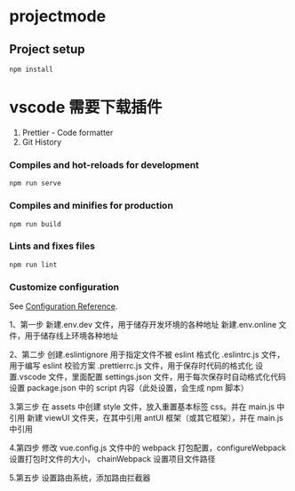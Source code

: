 # projectmode

## Project setup

```
npm install
```

# vscode 需要下载插件

1. Prettier - Code formatter
2. Git History

### Compiles and hot-reloads for development

```
npm run serve
```

### Compiles and minifies for production

```
npm run build
```

### Lints and fixes files

```
npm run lint
```

### Customize configuration

See [Configuration Reference](https://cli.vuejs.org/config/).

1、第一步
新建.env.dev 文件，用于储存开发坏境的各种地址
新建.env.online 文件，用于储存线上环境各种地址

2、第二步
创建.eslintignore 用于指定文件不被 eslint 格式化
.eslintrc.js 文件，用于编写 eslint 校验方案
.prettierrc.js 文件，用于保存时代码的格式化
设置.vscode 文件，里面配置 settings.json 文件，用于每次保存时自动格式化代码
设置 package.json 中的 script 内容（此处设置，会生成 npm 脚本）

3.第三步
在 assets 中创建 style 文件，放入重置基本标签 css。并在 main.js 中引用
新建 viewUI 文件夹，在其中引用 antUI 框架（或其它框架），并在 main.js 中引用

4.第四步
修改 vue.config.js 文件中的 webpack 打包配置，configureWebpack 设置打包时文件的大小，
chainWebpack 设置项目文件路径

5.第五步
设置路由系统，添加路由拦截器
